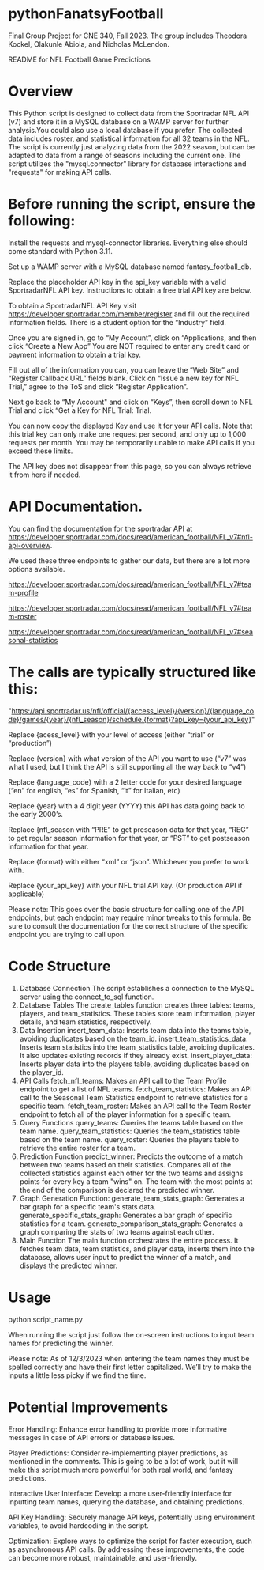 # pythonFanatsyFootball
Final Group Project for CNE 340, Fall 2023.
The group includes Theodora Kockel, Olakunle Abiola, and Nicholas McLendon.


README for NFL Football Game Predictions

# Overview

This Python script is designed to collect data from the Sportradar NFL API (v7) and store it in a MySQL database on a WAMP server for further analysis.You could also use a local database if you prefer. The collected data includes roster, and statistical information for all 32 teams in the NFL. The script is currently just analyzing data from the 2022 season, but can be adapted to data from a range of seasons including the current one. The script utilizes the "mysql.connector" library for database interactions and "requests" for making API calls.


# Before running the script, ensure the following: 

Install the requests and mysql-connector libraries. Everything else should come standard with Python 3.11. 

Set up a WAMP server with a MySQL database named fantasy_football_db.

Replace the placeholder API key in the api_key variable with a valid SportradarNFL API key. Instructions to obtain a free trial API key are below.

To obtain a SportradarNFL API Key visit https://developer.sportradar.com/member/register and fill out the required information fields. There is a student option for the “Industry” field. 

Once you are signed in, go to “My Account”, click on “Applications, and then click “Create a New App” You are NOT required to enter any credit card or payment information to obtain a trial key.

Fill out all of the information you can, you can leave the “Web Site” and “Register Callback URL” fields blank. Click on “Issue a new key for NFL Trial,” agree to the ToS and click “Register Application”. 

Next go back to “My Account" and click on “Keys”, then scroll down to NFL Trial and click “Get a Key for NFL Trial: Trial. 

You can now copy the displayed Key and use it for your API calls. Note that this trial key can only make one request per second, and only up to 1,000 requests per month. You may be temporarily unable to make API calls if you exceed these limits.

The API key does not disappear from this page, so you can always retrieve it from here if needed.


# API Documentation.

You can find the documentation for the sportradar API at https://developer.sportradar.com/docs/read/american_football/NFL_v7#nfl-api-overview.

We used these three endpoints to gather our data, but there are a lot more options available.

https://developer.sportradar.com/docs/read/american_football/NFL_v7#team-profile

https://developer.sportradar.com/docs/read/american_football/NFL_v7#team-roster

https://developer.sportradar.com/docs/read/american_football/NFL_v7#seasonal-statistics


# The calls are typically structured like this:

"https://api.sportradar.us/nfl/official/{access_level}/{version}/{language_code}/games/{year}/{nfl_season}/schedule.{format}?api_key={your_api_key}"

Replace {acess_level} with your level of access (either “trial” or “production”)

Replace {version} with what version of the API you want to use (“v7” was what I used, but I think the API is still supporting all the way back to “v4”)

Replace {language_code} with a 2 letter code for your desired language (“en” for english, “es” for Spanish, “it” for Italian, etc)

Replace {year} with a 4 digit year (YYYY) this API has data going back to the early 2000’s.

Replace {nfl_season with “PRE” to get preseason data for that year,  “REG” to get regular season information for that year, or  “PST” to get postseason information for that year.

Replace {format} with either “xml” or “json”. Whichever you prefer to work with.

Replace {your_api_key} with your NFL trial API key. (Or production API if applicable)

Please note: This goes over the basic structure for calling one of the API endpoints, but each endpoint may require minor tweaks to this formula. Be sure to consult the documentation for the correct structure of the specific endpoint you are trying to call upon.


# Code Structure
1. Database Connection
The script establishes a connection to the MySQL server using the connect_to_sql function.
2. Database Tables
The create_tables function creates three tables: teams, players, and team_statistics. These tables store team information, player details, and team statistics, respectively.
3. Data Insertion
insert_team_data: Inserts team data into the teams table, avoiding duplicates based on the team_id.
insert_team_statistics_data: Inserts team statistics into the team_statistics table, avoiding duplicates. It also updates existing records if they already exist.
insert_player_data: Inserts player data into the players table, avoiding duplicates based on the player_id.
4. API Calls
fetch_nfl_teams: Makes an API call to the Team Profile endpoint to get a list of NFL teams.
fetch_team_statistics: Makes an API call to the Seasonal Team Statistics endpoint to retrieve statistics for a specific team.
fetch_team_roster: Makes an API call to the Team Roster endpoint to fetch all of the player information for a specific team.
5. Query Functions
query_teams: Queries the teams table based on the team name.
query_team_statistics: Queries the team_statistics table based on the team name.
query_roster: Queries the players table to retrieve the entire roster for a team.
6. Prediction Function
predict_winner: Predicts the outcome of a match between two teams based on their statistics. Compares all of the collected statistics against each other for the two teams and assigns points for every key a team "wins" on. The team with the most points at the end of the comparison is declared the predicted winner.
7. Graph Generation Function:
generate_team_stats_graph: Generates a bar graph for a specific team's stats data.
generate_specific_stats_graph: Generates a bar graph of specific statistics for a team.
generate_comparison_stats_graph: Generates a graph comparing the stats of two teams against each other.
8. Main Function
The main function orchestrates the entire process. It fetches team data, team statistics, and player data, inserts them into the database, allows user input to predict the winner of a match, and displays the predicted winner.

# Usage

python script_name.py

When running the script just follow the on-screen instructions to input team names for predicting the winner. 


Please note: As of 12/3/2023 when entering the team names they must be spelled correctly and have their first letter capitalized. We’ll try to make the inputs a little less picky if we find the time.

# Potential Improvements

Error Handling: Enhance error handling to provide more informative messages in case of API errors or database issues.


Player Predictions: Consider re-implementing player predictions, as mentioned in the comments. This is going to be a lot of work, but it will make this script much more powerful for both real world, and fantasy predictions.


Interactive User Interface: Develop a more user-friendly interface for inputting team names, querying the database, and obtaining predictions.


API Key Handling: Securely manage API keys, potentially using environment variables, to avoid hardcoding in the script.


Optimization: Explore ways to optimize the script for faster execution, such as asynchronous API calls.
By addressing these improvements, the code can become more robust, maintainable, and user-friendly.
